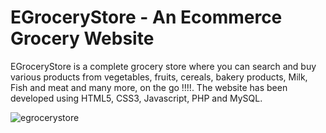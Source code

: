 # EGroceryStore - An Ecommerce Grocery Website 
EGroceryStore is a complete grocery store where you can search and buy various products from vegetables, fruits, cereals, bakery products, Milk, Fish and meat and many more, on the go !!!!.
The website has been developed using HTML5, CSS3, Javascript, PHP and MySQL.



![egrocerystore](https://cloud.githubusercontent.com/assets/11054880/21536150/ca21c9a4-cda4-11e6-951d-d43d191129a2.png)


